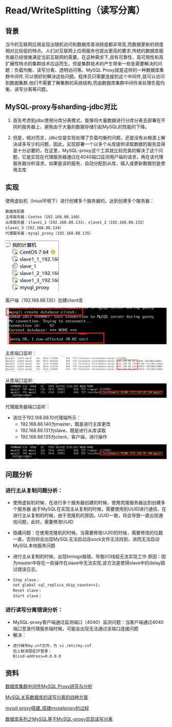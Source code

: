 # Read/WriteSplitting（读写分离）

## 背景
当今的互联网应用呈现出随机访问和数据库查询频度都非常高,而数据更新的频度相对比较低的特点。人们对互联网上应用服务也提出更高的要求,传统的数据库服务器已经很难满足当前互联网的需要。在这种需求下,具有可靠性、高可用性和高扩展性特点的集群技术应运而生。但是集群技术的产生带来一些急需要解决的问题：负载均衡、读写分离、透明访问等。MySQL Proxy就是这样的一种数据库集群中间件,可以很好的解决这些问题。程序员只需要连接到这个中间件,就可以访问到数据集群,他们不需要了解集群的系统结构,而由数据库集群中间件来处理负载均衡、读写分离等问题。

## MySQL-proxy与sharding-jdbc对比
1. 首先考虑到jdbc使用分库分表模式，能够将大量数据进行分库分表去部署在不同的服务器上，避免由于大量的数据存储引起MySQL的性能的下降。<p>
2. 但是，相对而言，jdbc仅是实现处理了负载均衡的问题，还是没有从根源上解决读多写少的问题，因此，实现部署一个以多个从库提供读取数据的服务显得是十分必要的，在这里，MySQL-proxy这个工具就比较完美的解决了这个问题，它是实现在代理服务器通过在4040端口监测用户端的请求，再在该代理服务器分析请求，如果是读的服务，自动分配到从库，插入或更新数据则是使用主库<p>

## 实现
使用虚拟机（lniux环境下）进行创建多个服务器的，达到创建多个服务器：
````
数据库配置
主库服务器：Centos（192.168.88.140）                                                
从库服务器：slave1_1（192.168.88.131）、slave1_2（192.168.88.132）       slave1_3（192.168.88.134）
代理服务器：mysql_proxy（192.168.88.135）
````

![RWS](./RWSplitting_img/1.png)<p>

客户端（192.168.88.135）创建client库<p>
![RWS](./RWSplitting_img/2.png)<p>

主库端口监听：
![RWS](./RWSplitting_img/3.png)<p>

从库端口监听:
![RWS](./RWSplitting_img/4.png)<p>



代理服务器端口监听：<p>
- 该位于192.168.88.10代理端所示：
    - 192.168.88.140为master，既是进行主库更改
    - 192.168.88.131为slave，既是进行从库读取
    - 192.168.88.135为client，客户端，进行操作

![RWS](./RWSplitting_img/4.png)<p>

## 问题分析
### 进行主从复制问题分析：
- 使用虚拟机时候，在进行多个服务器创建的时候，使用克隆服务器达到创建多个服务器
由于MySQL在实现主从复制的时候，需要使用到UUID进行通信，在进行主从复制的时候，由于克隆机的原因，UUID一致，将会导致一直出现通信问题，此时，需要修改UUID<p>
- 隐藏问题：在使用克隆机的时候，当需要修改UUID的时候，需要修改的位数一直，否则将会出现MySQL无法启动且sock文件无法找到，进而无法启动MySQL本地服务问题

- 进行主从复制的时候，出现binlogs报错，导致I/O线程无法实现工作
原因：因为master中存在一些操作在slave中无法实现,该方法是使得slave中的delay跳过错误日志。
- ````
  Stop slave；
  set global sql_replica_skip_counter=1;
  Reset slave；
  Start slave；
  ````


### 进行读写分离错误分析：
- MySQL-proxy客户端通过监测端口（4040）监测问题：当客户端通过4040端口登录代理服务端时候，可能会出现无法通过该端口连接问题
- 解决：
- ````
  进行编写my.cnf文件，为 vi /etc/my.cnf
  加上取消固定IP登录：
  Blind-address=0.0.0.0
  ````

## 资料
[数据库集群中间件MySQL Proxy研究与分析](https://kns.cnki.net/kcms2/article/abstract?v=fDc5t50kiLLMefmH27D-CcoDCuHNzkmJwHOLgZQDAn7SViHXluZt1WpAvkRyg9wMfCoUXtqsiDGOrI2DZqTASuLqCeNFNe4It-R607KvklKNNaZFT5VJf-PzdGViatnu5CQ0JVkGclrRs-6QHCpBJJq-13G8pLdB&uniplatform=NZKPT)<p>
[MySQL关系数据库的读写分离的四种方案](https://blog.csdn.net/inrgihc/article/details/108293738)<p>
[mysql proxy搭建_搭建mysqlproxy的过程](https://blog.csdn.net/weixin_30986285/article/details/113910018)<p>
[数据库系列之MySQL基于MySQL-proxy实现读写分离](https://blog.csdn.net/solihawk/article/details/117697556)<p>